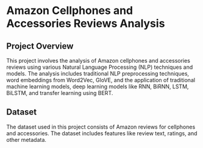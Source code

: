 # Amazon Cellphones and Accessories Reviews Analysis

## Project Overview
This project involves the analysis of Amazon cellphones and accessories reviews using various Natural Language Processing (NLP) techniques and models. The analysis includes traditional NLP preprocessing techniques, word embeddings from Word2Vec, GloVE, and the application of traditional machine learning models, deep learning models like RNN, BiRNN, LSTM, BiLSTM, and transfer learning using BERT.

## Dataset
The dataset used in this project consists of Amazon reviews for cellphones and accessories. The dataset includes features like review text, ratings, and other metadata.

